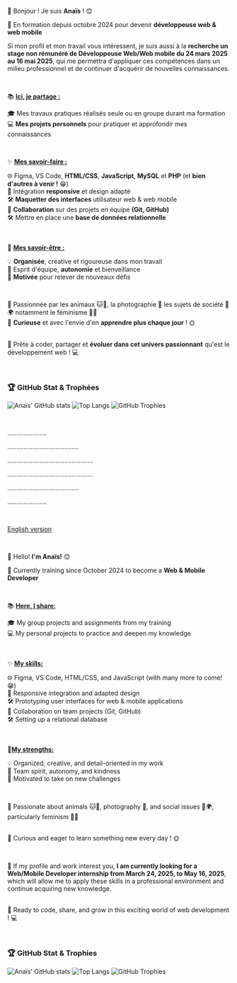 👋 Bonjour ! Je suis **Anaïs** ! 😊

💼 En formation depuis octobre 2024 pour devenir **développeuse web & web mobile**
<br/>

Si mon profil et mon travail vous intéressent, je suis aussi à la **recherche un stage non rémunéré de Développeuse Web/Web mobile du 24 mars 2025 au 16 mai 2025**, qui me permettra d'appliquer ces compétences dans un milieu professionnel et de continuer d'acquérir de nouvelles connaissances. 

<br/>

📚 <ins> **Ici, je partage :** </ins>

🎓 Mes travaux pratiques réalisés seule ou en groupe durant ma formation
<br/>💻 **Mes projets personnels** pour pratiquer et approfondir mes connaissances

<br/>

✨ <ins> **Mes savoir-faire :** </ins>

🌐 Figma, VS Code, **HTML/CSS**, **JavaScript**, **MySQL** et **PHP** (et **bien d'autres à venir !** 😁)
<br/>🔧 Intégration **responsive** et design adapté
<br/>🛠️ **Maquetter des interfaces** utilisateur web & web mobile
<br/>🔧 **Collaboration** sur des projets en équipe **(Git, GitHub)**
<br/>🛠️ Mettre en place une **base de données relationnelle**

<br/>

🌟 <ins>**Mes savoir-être :** </ins>

💡 **Organisée**, créative et rigoureuse dans mon travail
<br/>🤝 Esprit d'équipe, **autonomie** et bienveillance
<br/>🚀 **Motivée** pour relever de nouveaux défis

<br/>

🐾 Passionnée par les animaux 🐱🐶, la photographie 📸 les sujets de société 🌱🌍 notamment le féminisme 💜🌈
<br/>🌱 **Curieuse** et avec l'envie d'en **apprendre plus chaque jour** ! 🌞

<br/>🚀 Prête à coder, partager et **évoluer dans cet univers passionnant** qu'est le développement web ! 💻

<br/>

### :trophy: GitHub Stat & Trophées
![Anaïs' GitHub stats](https://github-readme-stats.vercel.app/api?username=Anais-DZ&show_icons=true&theme=synthwave)
![Top Langs](https://github-readme-stats.vercel.app/api/top-langs/?username=Anais-DZ&layout=compact&theme=synthwave)
![GitHub Trophies](https://github-profile-trophy.vercel.app/?username=anais-dz&theme=onedark)

<br/>

<p>                                                                                               </p>
<p>                                     ......................                          </p>
<p>                             ........................................                          </p>
<p>                        ................................................                          </p>
<p>                        ................................................                          </p>
<p>                             ........................................                          </p>
<p>                                     ......................                          </p>
<p>                                                                                               </p>

<br/>

<ins>English version</ins>

<br/>

👋 Hello! **I'm Anaïs!** 😊

💼 Currently training since October 2024 to become a **Web & Mobile Developer**

<br/>

📚 <ins>**Here, I share:** </ins>

🎓 My group projects and assignments from my training
<br/>💻 My personal projects to practice and deepen my knowledge

<br/>

✨ <ins>**My skills:** </ins>

🌐 Figma, VS Code, HTML/CSS, and JavaScript (with many more to come! 😁)
<br/>🔧 Responsive integration and adapted design
<br/>🛠️ Prototyping user interfaces for web & mobile applications
<br/>🔧 Collaboration on team projects (Git, GitHub)
<br/>🛠️ Setting up a relational database

<br/>

🌟<ins>**My strengths:** </ins>

💡 Organized, creative, and detail-oriented in my work
<br/>🤝 Team spirit, autonomy, and kindness
<br/>🚀 Motivated to take on new challenges

<br/>

🐾 Passionate about animals 🐱🐶, photography 📸, and social issues 🌱🌍, particularly feminism 💜🌈

<br/>🌱 Curious and eager to learn something new every day ! 🌞

<br/>

💼 If my profile and work interest you, **I am currently looking for a Web/Mobile Developer internship from March 24, 2025, to May 16, 2025**, which will allow me to apply these skills in a professional environment and continue acquiring new knowledge.

<br/>🚀 Ready to code, share, and grow in this exciting world of web development ! 💻

<br/>

### :trophy: GitHub Stat & Trophies
![Anaïs' GitHub stats](https://github-readme-stats.vercel.app/api?username=Anais-DZ&show_icons=true&theme=synthwave)
![Top Langs](https://github-readme-stats.vercel.app/api/top-langs/?username=Anais-DZ&layout=compact&theme=synthwave)
![GitHub Trophies](https://github-profile-trophy.vercel.app/?username=anais-dz&theme=onedark)
